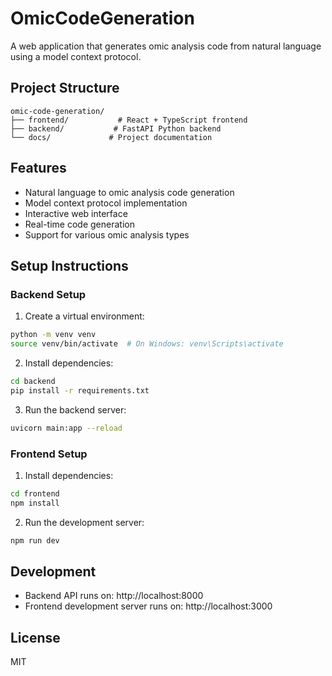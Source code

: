 # OmicCodeGeneration

A web application that generates omic analysis code from natural language using a model context protocol.

## Project Structure

```
omic-code-generation/
├── frontend/           # React + TypeScript frontend
├── backend/           # FastAPI Python backend
└── docs/             # Project documentation
```

## Features

- Natural language to omic analysis code generation
- Model context protocol implementation
- Interactive web interface
- Real-time code generation
- Support for various omic analysis types

## Setup Instructions

### Backend Setup

1. Create a virtual environment:
```bash
python -m venv venv
source venv/bin/activate  # On Windows: venv\Scripts\activate
```

2. Install dependencies:
```bash
cd backend
pip install -r requirements.txt
```

3. Run the backend server:
```bash
uvicorn main:app --reload
```

### Frontend Setup

1. Install dependencies:
```bash
cd frontend
npm install
```

2. Run the development server:
```bash
npm run dev
```

## Development

- Backend API runs on: http://localhost:8000
- Frontend development server runs on: http://localhost:3000

## License

MIT